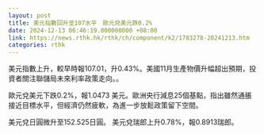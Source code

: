 ```yaml
---
layout: post
title: 美元指數回升至107水平　歐元兌美元跌0.2%
date: 2024-12-13 06:46:19.000000000 +08:00
link: https://news.rthk.hk/rthk/ch/component/k2/1783278-20241213.htm
categories: rthk
---
```


美元指數上升，較早時報107.01，升0.43%。美國11月生產物價升幅超出預期，投資者關注聯儲局未來利率政策走向。。

歐元兌美元下跌0.2%，報1.0473 美元。歐洲央行減息25個基點，指出雖然通脹接近目標水平，但經濟仍然疲軟，為進一步放鬆政策留下空間。

美元兌日圓微升至152.525日圓。 美元兌瑞郎上升0.78%，報0.8913瑞郎。
